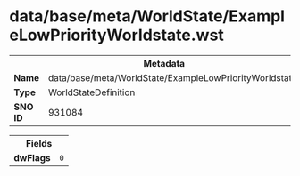 <h1>data/base/meta/WorldState/ExampleLowPriorityWorldstate.wst</h1><table><tr><th colspan="100%">Metadata</th></tr><tr><td><b>Name</b></td><td>data/base/meta/WorldState/ExampleLowPriorityWorldstate.wst</td></tr><tr><td><b>Type</b></td><td>WorldStateDefinition</td></tr><tr><td><b>SNO ID</b></td><td>931084</td></tr></table>

<table><tr><th colspan="100%">Fields</th></tr><tr><td><b>dwFlags</b></td><td><code>0</code></td></tr></table>

